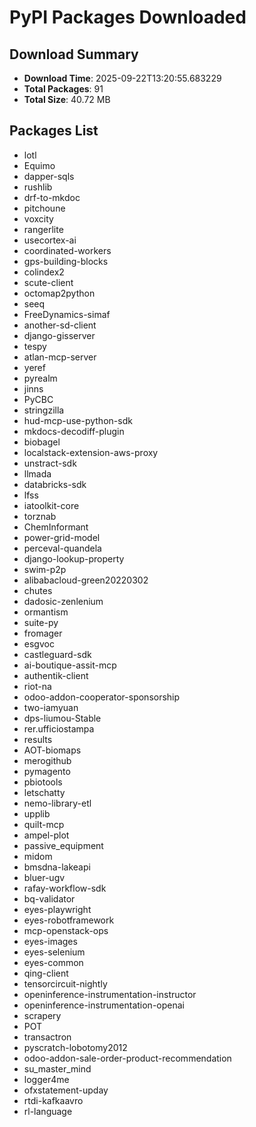 # PyPI Packages Downloaded

## Download Summary
- **Download Time**: 2025-09-22T13:20:55.683229
- **Total Packages**: 91
- **Total Size**: 40.72 MB

## Packages List
- lotl
- Equimo
- dapper-sqls
- rushlib
- drf-to-mkdoc
- pitchoune
- voxcity
- rangerlite
- usecortex-ai
- coordinated-workers
- gps-building-blocks
- colindex2
- scute-client
- octomap2python
- seeq
- FreeDynamics-simaf
- another-sd-client
- django-gisserver
- tespy
- atlan-mcp-server
- yeref
- pyrealm
- jinns
- PyCBC
- stringzilla
- hud-mcp-use-python-sdk
- mkdocs-decodiff-plugin
- biobagel
- localstack-extension-aws-proxy
- unstract-sdk
- llmada
- databricks-sdk
- lfss
- iatoolkit-core
- torznab
- ChemInformant
- power-grid-model
- perceval-quandela
- django-lookup-property
- swim-p2p
- alibabacloud-green20220302
- chutes
- dadosic-zenlenium
- ormantism
- suite-py
- fromager
- esgvoc
- castleguard-sdk
- ai-boutique-assit-mcp
- authentik-client
- riot-na
- odoo-addon-cooperator-sponsorship
- two-iamyuan
- dps-liumou-Stable
- rer.ufficiostampa
- results
- AOT-biomaps
- merogithub
- pymagento
- pbiotools
- letschatty
- nemo-library-etl
- upplib
- quilt-mcp
- ampel-plot
- passive_equipment
- midom
- bmsdna-lakeapi
- bluer-ugv
- rafay-workflow-sdk
- bq-validator
- eyes-playwright
- eyes-robotframework
- mcp-openstack-ops
- eyes-images
- eyes-selenium
- eyes-common
- qing-client
- tensorcircuit-nightly
- openinference-instrumentation-instructor
- openinference-instrumentation-openai
- scrapery
- POT
- transactron
- pyscratch-lobotomy2012
- odoo-addon-sale-order-product-recommendation
- su_master_mind
- logger4me
- ofxstatement-upday
- rtdi-kafkaavro
- rl-language
